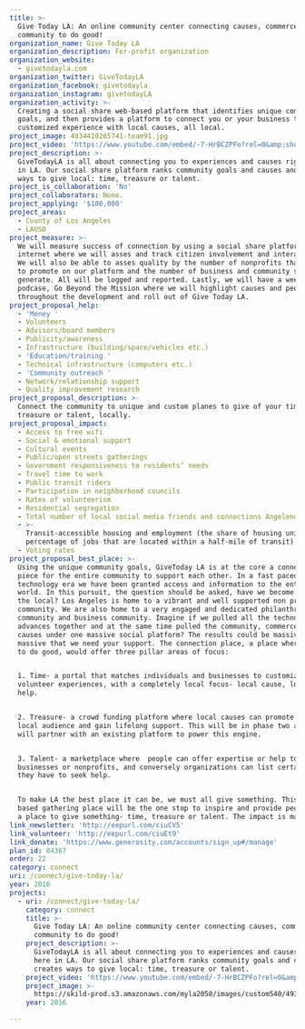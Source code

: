 ```yaml
---
title: >-
  Give Today LA: An online community center connecting causes, commerce and
  community to do good!
organization_name: Give Today LA
organization_description: For-profit organization
organization_website:
  - givetodayla.com
organization_twitter: GiveTodayLA
organization_facebook: givetodayla
organization_instagram: givetodayLA
organization_activity: >-
  Creating a social share web-based platform that identifies unique community
  goals, and then provides a platform to connect you or your business to a
  customized experience with local causes, all local.
project_image: 4934410265741-team91.jpg
project_video: 'https://www.youtube.com/embed/-7-HrBCZPFo?rel=0&amp;showinfo=0'
project_description: >-
  GiveTodayLA is all about connecting you to experiences and causes right here
  in LA. Our social share platform ranks community goals and causes and creates
  ways to give local: time, treasure or talent.
project_is_collaboration: 'No'
project_collaborators: None.
project_applying: '$100,000'
project_areas:
  - County of Los Angeles
  - LAUSD
project_measure: >-
  We will measure success of connection by using a social share platform on the
  internet where we will asses and track citizen involvement and interactions.
  We will also be able to asses quality by the number of nonprofits that sign up
  to promote on our platform and the number of business and community signups we
  generate. All will be logged and reported. Lastly, we will have a weekly
  podcase, Go Beyond the Mission where we will highlight causes and people
  throughout the development and roll out of Give Today LA.
project_proposal_help:
  - 'Money '
  - Volunteers
  - Advisors/board members
  - Publicity/awareness
  - Infrastructure (building/space/vehicles etc.)
  - 'Education/training '
  - Technical infrastructure (computers etc.)
  - 'Community outreach '
  - Network/relationship support
  - Quality improvement research
project_proposal_description: >-
  Connect the community to unique and custom planes to give of your time,
  treasure or talent, locally.
project_proposal_impact:
  - Access to free wifi
  - Social & emotional support
  - Cultural events
  - Public/open streets gatherings
  - Government responsiveness to residents’ needs
  - Travel time to work
  - Public transit riders
  - Participation in neighborhood councils
  - Rates of volunteerism
  - Residential segregation
  - Total number of local social media friends and connections Angelenos have
  - >-
    Transit-accessible housing and employment (the share of housing units and
    percentage of jobs that are located within a half-mile of transit)
  - Voting rates
project_proposal_best_place: >-
  Using the unique community goals, GiveToday LA is at the core a connecting
  piece for the entire community to support each other. In a fast paced
  technology era we have been granted access and information to the entire
  world. In this pursuit, the question should be asked, have we become blind to
  the local? Los Angeles is home to a vibrant and well supported non profit
  community. We are also home to a very engaged and dedicated philanthropic
  community and business community. Imagine if we pulled all the technology
  advances together and at the same time pulled the community, commerce and
  causes under one massive social platform? The results could be massive, so
  massive that we need your support. The connection place, a place where LA goes
  to do good, would offer three pillar areas of focus:


  1. Time- a portal that matches individuals and businesses to customized
  volunteer experiences, with a completely local focus- local cause, local
  help. 


  2. Treasure- a crowd funding platform where local causes can promote to a
  local audience and gain lifelong support. This will be in phase two and we
  will partner with an existing platform to power this engine. 


  3. Talent- a marketplace where  people can offer expertise or help to local
  businesses or nonprofits, and conversely organizations can list certain needs
  they have to seek help. 


  To make LA the best place it can be, we must all give something. This web
  based gathering place will be the one stop to inspire and provide people with
  a place to give something- time, treasure or talent. The impact is massive.
link_newsletter: 'http://eepurl.com/ciuCV5'
link_volunteer: 'http://eepurl.com/ciuEt9'
link_donate: 'https://www.generosity.com/accounts/sign_up#/manage'
plan_id: 84367
order: 22
category: connect
uri: /connect/give-today-la/
year: 2016
projects:
  - uri: /connect/give-today-la/
    category: connect
    title: >-
      Give Today LA: An online community center connecting causes, commerce and
      community to do good!
    project_description: >-
      GiveTodayLA is all about connecting you to experiences and causes right
      here in LA. Our social share platform ranks community goals and causes and
      creates ways to give local: time, treasure or talent.
    project_video: 'https://www.youtube.com/embed/-7-HrBCZPFo?rel=0&amp;showinfo=0'
    project_image: >-
      https://skild-prod.s3.amazonaws.com/myla2050/images/custom540/4934410265741-team91.jpg
    year: 2016

---
```

